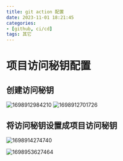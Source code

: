 ```yaml
---
title: git action 配置
date: 2023-11-01 18:21:45
categories:
- [github, ci/cd]
tags: 其它
---
```

# 项目访问秘钥配置
## 创建访问秘钥

![1698912984210](../../medias/image/images/1698912984210.png)
![1698912701726](../../medias/image/images/1698912701726.png)

## 将访问秘钥设置成项目访问秘钥

![1698914274740](../../medias/image/images/1698914274740.png)



![1698953627464](../../medias/image_0/github_action/1698953627464.png)